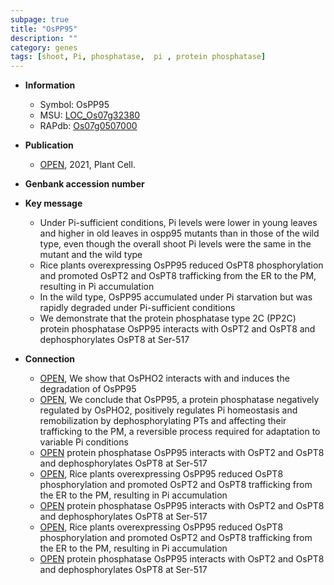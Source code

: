 ```yaml
---
subpage: true
title: "OsPP95"
description: ""
category: genes
tags: [shoot, Pi, phosphatase,  pi , protein phosphatase]
---
```


* **Information**  
    + Symbol: OsPP95  
    + MSU: [LOC_Os07g32380](http://rice.plantbiology.msu.edu/cgi-bin/ORF_infopage.cgi?orf=LOC_Os07g32380)  
    + RAPdb: [Os07g0507000](http://rapdb.dna.affrc.go.jp/viewer/gbrowse_details/irgsp1?name=Os07g0507000)  

* **Publication**  
    + [OPEN](http://www.ncbi.nlm.nih.gov/pubmed?term=PROTEIN+PHOSPHATASE95+Regulates+Phosphate+Homeostasis+by+Affecting+Phosphate+Transporter+Trafficking+in+Rice[OPEN]%5BTitle%5D), 2021, Plant Cell.

* **Genbank accession number**  

* **Key message**  
    + Under Pi-sufficient conditions, Pi levels were lower in young leaves and higher in old leaves in ospp95 mutants than in those of the wild type, even though the overall shoot Pi levels were the same in the mutant and the wild type
    + Rice plants overexpressing OsPP95 reduced OsPT8 phosphorylation and promoted OsPT2 and OsPT8 trafficking from the ER to the PM, resulting in Pi accumulation
    + In the wild type, OsPP95 accumulated under Pi starvation but was rapidly degraded under Pi-sufficient conditions
    + We demonstrate that the protein phosphatase type 2C (PP2C) protein phosphatase OsPP95 interacts with OsPT2 and OsPT8 and dephosphorylates OsPT8 at Ser-517

* **Connection**  
    + [OPEN](http://www.ncbi.nlm.nih.gov/pubmed?term=PROTEIN+PHOSPHATASE95+Regulates+Phosphate+Homeostasis+by+Affecting+Phosphate+Transporter+Trafficking+in+Rice[OPEN]%5BTitle%5D),  We show that OsPHO2 interacts with and induces the degradation of OsPP95
    + [OPEN](http://www.ncbi.nlm.nih.gov/pubmed?term=PROTEIN+PHOSPHATASE95+Regulates+Phosphate+Homeostasis+by+Affecting+Phosphate+Transporter+Trafficking+in+Rice[OPEN]%5BTitle%5D),  We conclude that OsPP95, a protein phosphatase negatively regulated by OsPHO2, positively regulates Pi homeostasis and remobilization by dephosphorylating PTs and affecting their trafficking to the PM, a reversible process required for adaptation to variable Pi conditions
    + [OPEN](PP2C) protein phosphatase OsPP95 interacts with OsPT2 and OsPT8 and dephosphorylates OsPT8 at Ser-517
    + [OPEN](http://www.ncbi.nlm.nih.gov/pubmed?term=PROTEIN+PHOSPHATASE95+Regulates+Phosphate+Homeostasis+by+Affecting+Phosphate+Transporter+Trafficking+in+Rice[OPEN]%5BTitle%5D),  Rice plants overexpressing OsPP95 reduced OsPT8 phosphorylation and promoted OsPT2 and OsPT8 trafficking from the ER to the PM, resulting in Pi accumulation
    + [OPEN](PP2C) protein phosphatase OsPP95 interacts with OsPT2 and OsPT8 and dephosphorylates OsPT8 at Ser-517
    + [OPEN](http://www.ncbi.nlm.nih.gov/pubmed?term=PROTEIN+PHOSPHATASE95+Regulates+Phosphate+Homeostasis+by+Affecting+Phosphate+Transporter+Trafficking+in+Rice[OPEN]%5BTitle%5D),  Rice plants overexpressing OsPP95 reduced OsPT8 phosphorylation and promoted OsPT2 and OsPT8 trafficking from the ER to the PM, resulting in Pi accumulation
    + [OPEN](PP2C) protein phosphatase OsPP95 interacts with OsPT2 and OsPT8 and dephosphorylates OsPT8 at Ser-517




